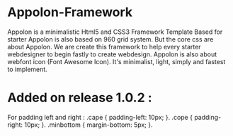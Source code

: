 # Appolon-Framework
Appolon is a minimalistic Html5 and CSS3 Framework Template Based for starter  Appolon is also based on 960 grid system. But the core css are about Appolon. We are create this framework to help every starter webdesigner to begin fastly to create webdesign. Appolon is also about webfont icon (Font Awesome Icon). It's minimalist, light, simply and fastest to implement.

# Added on release 1.0.2 :
For padding left and right :
.cape { padding-left: 10px; }.
.cope { padding-right: 10px; }.
.minbottom { margin-bottom: 5px; }.
